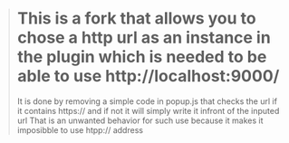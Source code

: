 > # This is a fork that allows you to chose a http url as an instance in the plugin which is needed to be able to use http://localhost:9000/
> It is done by removing a simple code in popup.js that checks the url if it contains https:// and if not it will simply write it infront of the inputed url
> That is an unwanted behavior for such use because it makes it imposibble to use htpp:// address
